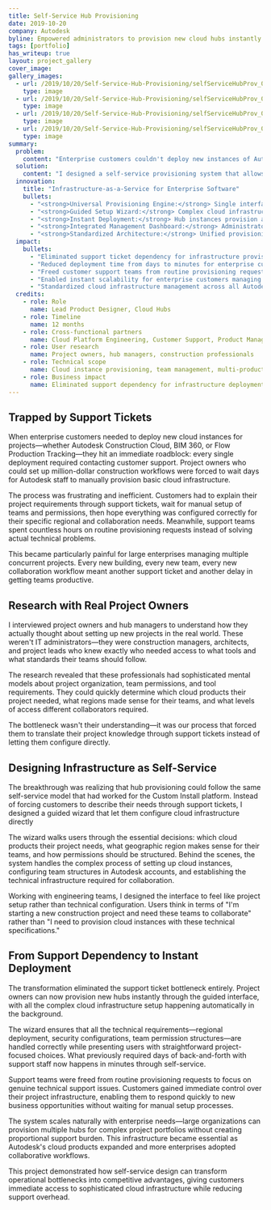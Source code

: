 ```yaml
---
title: Self-Service Hub Provisioning
date: 2019-10-20
company: Autodesk
byline: Empowered administrators to provision new cloud hubs instantly with a guided, self-service tool—eliminating support delays and streamlining deployment
tags: [portfolio]
has_writeup: true
layout: project_gallery
cover_image: 
gallery_images:
  - url: /2019/10/20/Self-Service-Hub-Provisioning/selfServiceHubProv_000.png
    type: image
  - url: /2019/10/20/Self-Service-Hub-Provisioning/selfServiceHubProv_001.png
    type: image
  - url: /2019/10/20/Self-Service-Hub-Provisioning/selfServiceHubProv_002.png
    type: image
  - url: /2019/10/20/Self-Service-Hub-Provisioning/selfServiceHubProv_003.png
    type: image
summary:
  problem:
    content: "Enterprise customers couldn't deploy new instances of Autodesk's web products without contacting customer support. Every new project, team, or deployment required a support ticket, manual provisioning by Autodesk staff, and days of waiting. This created massive friction for customers trying to scale their operations and overwhelmed support teams with routine infrastructure requests."
  solution:
    content: "I designed a self-service provisioning system that allows administrators to instantly generate and manage cloud instances of any Autodesk web product. What previously required support tickets and manual intervention now happens in minutes through an automated wizard interface."
  innovation:
    title: "Infrastructure-as-a-Service for Enterprise Software"
    bullets:
      - "<strong>Universal Provisioning Engine:</strong> Single interface can generate instances of any Autodesk web product"
      - "<strong>Guided Setup Wizard:</strong> Complex cloud infrastructure deployment simplified to step-by-step forms"
      - "<strong>Instant Deployment:</strong> Hub instances provision automatically without human intervention"
      - "<strong>Integrated Management Dashboard:</strong> Administrators can monitor, configure, and maintain all instances from one interface"
      - "<strong>Standardized Architecture:</strong> Unified provisioning process across Autodesk's entire web product ecosystem"
  impact:
    bullets:
      - "Eliminated support ticket dependency for infrastructure provisioning"
      - "Reduced deployment time from days to minutes for enterprise customers"
      - "Freed customer support teams from routine provisioning requests"
      - "Enabled instant scalability for enterprise customers managing multiple projects"
      - "Standardized cloud infrastructure management across all Autodesk web products"
  credits:
    - role: Role
      name: Lead Product Designer, Cloud Hubs
    - role: Timeline
      name: 12 months
    - role: Cross-functional partners
      name: Cloud Platform Engineering, Customer Support, Product Management
    - role: User research
      name: Project owners, hub managers, construction professionals
    - role: Technical scope
      name: Cloud instance provisioning, team management, multi-product configuration
    - role: Business impact
      name: Eliminated support dependency for infrastructure deployment, enabled instant project scalability
---
```


## Trapped by Support Tickets

When enterprise customers needed to deploy new cloud instances for projects—whether Autodesk Construction Cloud, BIM 360, or Flow Production Tracking—they hit an immediate roadblock: every single deployment required contacting customer support. Project owners who could set up million-dollar construction workflows were forced to wait days for Autodesk staff to manually provision basic cloud infrastructure.

The process was frustrating and inefficient. Customers had to explain their project requirements through support tickets, wait for manual setup of teams and permissions, then hope everything was configured correctly for their specific regional and collaboration needs. Meanwhile, support teams spent countless hours on routine provisioning requests instead of solving actual technical problems.

This became particularly painful for large enterprises managing multiple concurrent projects. Every new building, every new team, every new collaboration workflow meant another support ticket and another delay in getting teams productive.

## Research with Real Project Owners

I interviewed project owners and hub managers to understand how they actually thought about setting up new projects in the real world. These weren't IT administrators—they were construction managers, architects, and project leads who knew exactly who needed access to what tools and what standards their teams should follow.

The research revealed that these professionals had sophisticated mental models about project organization, team permissions, and tool requirements. They could quickly determine which cloud products their project needed, what regions made sense for their teams, and what levels of access different collaborators required.

The bottleneck wasn't their understanding—it was our process that forced them to translate their project knowledge through support tickets instead of letting them configure directly.

## Designing Infrastructure as Self-Service

The breakthrough was realizing that hub provisioning could follow the same self-service model that had worked for the Custom Install platform. Instead of forcing customers to describe their needs through support tickets, I designed a guided wizard that let them configure cloud infrastructure directly

The wizard walks users through the essential decisions: which cloud products their project needs, what geographic region makes sense for their teams, and how permissions should be structured. Behind the scenes, the system handles the complex process of setting up cloud instances, configuring team structures in Autodesk accounts, and establishing the technical infrastructure required for collaboration.

Working with engineering teams, I designed the interface to feel like project setup rather than technical configuration. Users think in terms of "I'm starting a new construction project and need these teams to collaborate" rather than "I need to provision cloud instances with these technical specifications."

## From Support Dependency to Instant Deployment

The transformation eliminated the support ticket bottleneck entirely. Project owners can now provision new hubs instantly through the guided interface, with all the complex cloud infrastructure setup happening automatically in the background.

The wizard ensures that all the technical requirements—regional deployment, security configurations, team permission structures—are handled correctly while presenting users with straightforward project-focused choices. What previously required days of back-and-forth with support staff now happens in minutes through self-service.

Support teams were freed from routine provisioning requests to focus on genuine technical support issues. Customers gained immediate control over their project infrastructure, enabling them to respond quickly to new business opportunities without waiting for manual setup processes.

The system scales naturally with enterprise needs—large organizations can provision multiple hubs for complex project portfolios without creating proportional support burden. This infrastructure became essential as Autodesk's cloud products expanded and more enterprises adopted collaborative workflows.

This project demonstrated how self-service design can transform operational bottlenecks into competitive advantages, giving customers immediate access to sophisticated cloud infrastructure while reducing support overhead.
